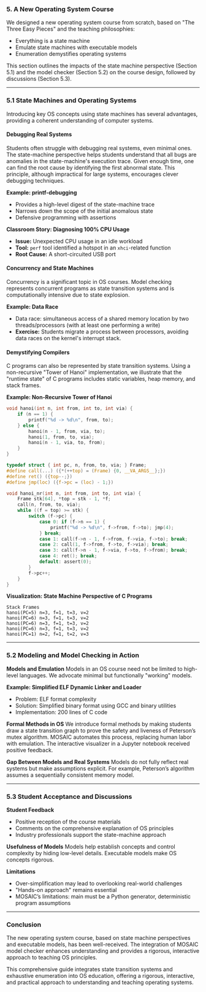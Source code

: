 ### 5. A New Operating System Course

We designed a new operating system course from scratch, based on "The Three Easy Pieces" and the teaching philosophies:
- Everything is a state machine
- Emulate state machines with executable models
- Enumeration demystifies operating systems

This section outlines the impacts of the state machine perspective (Section 5.1) and the model checker (Section 5.2) on the course design, followed by discussions (Section 5.3).

---

### 5.1 State Machines and Operating Systems

Introducing key OS concepts using state machines has several advantages, providing a coherent understanding of computer systems.

#### Debugging Real Systems
Students often struggle with debugging real systems, even minimal ones. The state-machine perspective helps students understand that all bugs are anomalies in the state-machine's execution trace. Given enough time, one can find the root cause by identifying the first abnormal state. This principle, although impractical for large systems, encourages clever debugging techniques.

**Example: printf-debugging**
- Provides a high-level digest of the state-machine trace
- Narrows down the scope of the initial anomalous state
- Defensive programming with assertions

**Classroom Story: Diagnosing 100% CPU Usage**
- **Issue:** Unexpected CPU usage in an idle workload
- **Tool:** `perf` tool identified a hotspot in an `xhci`-related function
- **Root Cause:** A short-circuited USB port

#### Concurrency and State Machines
Concurrency is a significant topic in OS courses. Model checking represents concurrent programs as state transition systems and is computationally intensive due to state explosion.

**Example: Data Race**
- Data race: simultaneous access of a shared memory location by two threads/processors (with at least one performing a write)
- **Exercise:** Students migrate a process between processors, avoiding data races on the kernel's interrupt stack.

#### Demystifying Compilers
C programs can also be represented by state transition systems. Using a non-recursive "Tower of Hanoi" implementation, we illustrate that the "runtime state" of C programs includes static variables, heap memory, and stack frames.

**Example: Non-Recursive Tower of Hanoi**
```c
void hanoi(int n, int from, int to, int via) {
    if (n == 1) {
        printf("%d -> %d\n", from, to);
    } else {
        hanoi(n - 1, from, via, to);
        hanoi(1, from, to, via);
        hanoi(n - 1, via, to, from);
    }
}

typedef struct { int pc, n, from, to, via; } Frame;
#define call(...) ({*(++top) = (Frame) {0, __VA_ARGS__};})
#define ret() ({top--;})
#define jmp(loc) ({f->pc = (loc) - 1;})

void hanoi_nr(int n, int from, int to, int via) {
    Frame stk[64], *top = stk - 1, *f;
    call(n, from, to, via);
    while ((f = top) >= stk) {
        switch (f->pc) {
            case 0: if (f->n == 1) {
                printf("%d -> %d\n", f->from, f->to); jmp(4);
            } break;
            case 1: call(f->n - 1, f->from, f->via, f->to); break;
            case 2: call(1, f->from, f->to, f->via); break;
            case 3: call(f->n - 1, f->via, f->to, f->from); break;
            case 4: ret(); break;
            default: assert(0);
        }
        f->pc++;
    }
}
```
**Visualization: State Machine Perspective of C Programs**
```plaintext
Stack Frames
hanoi(PC=5) n=3, f=1, t=3, v=2
hanoi(PC=6) n=3, f=1, t=3, v=2
hanoi(PC=6) n=3, f=1, t=3, v=2
hanoi(PC=6) n=3, f=1, t=3, v=2
hanoi(PC=1) n=2, f=1, t=2, v=3
```

---

### 5.2 Modeling and Model Checking in Action

**Models and Emulation**
Models in an OS course need not be limited to high-level languages. We advocate minimal but functionally "working" models.

**Example: Simplified ELF Dynamic Linker and Loader**
- Problem: ELF format complexity
- Solution: Simplified binary format using GCC and binary utilities
- Implementation: 200 lines of C code

**Formal Methods in OS**
We introduce formal methods by making students draw a state transition graph to prove the safety and liveness of Peterson’s mutex algorithm. MOSAIC automates this process, replacing human labor with emulation. The interactive visualizer in a Jupyter notebook received positive feedback.

**Gap Between Models and Real Systems**
Models do not fully reflect real systems but make assumptions explicit. For example, Peterson’s algorithm assumes a sequentially consistent memory model.

---

### 5.3 Student Acceptance and Discussions

**Student Feedback**
- Positive reception of the course materials
- Comments on the comprehensive explanation of OS principles
- Industry professionals support the state-machine approach

**Usefulness of Models**
Models help establish concepts and control complexity by hiding low-level details. Executable models make OS concepts rigorous.

**Limitations**
- Over-simplification may lead to overlooking real-world challenges
- "Hands-on approach" remains essential
- MOSAIC’s limitations: main must be a Python generator, deterministic program assumptions

---

### Conclusion

The new operating system course, based on state machine perspectives and executable models, has been well-received. The integration of MOSAIC model checker enhances understanding and provides a rigorous, interactive approach to teaching OS principles.

This comprehensive guide integrates state transition systems and exhaustive enumeration into OS education, offering a rigorous, interactive, and practical approach to understanding and teaching operating systems.